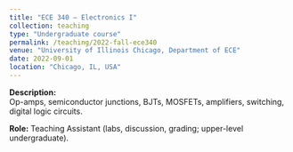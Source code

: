```yaml
---
title: "ECE 340 – Electronics I"
collection: teaching
type: "Undergraduate course"
permalink: /teaching/2022-fall-ece340
venue: "University of Illinois Chicago, Department of ECE"
date: 2022-09-01
location: "Chicago, IL, USA"
---
```


**Description:**  
Op-amps, semiconductor junctions, BJTs, MOSFETs, amplifiers, switching, digital logic circuits.  

**Role:** Teaching Assistant (labs, discussion, grading; upper-level undergraduate).
